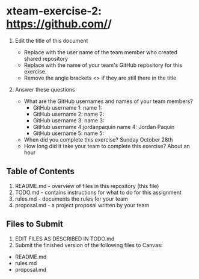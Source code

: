 # xteam-exercise-2: https://github.com/<UserName>/<GitHubRepositoryName>

1. Edit the title of this document
   * Replace <UserName> with the user name of the team member who created shared repository
   * Replace <GitHubRepositoryName> with the name of your team's GitHub repository for this exercise.
   * Remove the angle brackets <> if they are still there in the title

2. Answer these questions
   * What are the GitHub usernames and names of your team members?
       * GitHub username 1:       name 1:
       * GitHub username 2:       name 2:
       * GitHub username 3:       name 3:
       * GitHub username 4:jordanpaquin name 4: Jordan Paquin
       * GitHub username 5:       name 5:
   * When did you complete this exercise? 
Sunday October 28th
   * How long did it take your team to complete this exercise?
About an hour 

## Table of Contents

1. README.md - overview of files in this repository (this file)
2. TODO.md - contains instructions for what to do for this assignment
3. rules.md - documents the rules for your team
4. proposal.md - a project proposal written by your team

## Files to Submit

1. EDIT FILES AS DESCRIBED IN TODO.md
2. Submit the finished version of the following files to Canvas:

* README.md
* rules.md
* proposal.md
